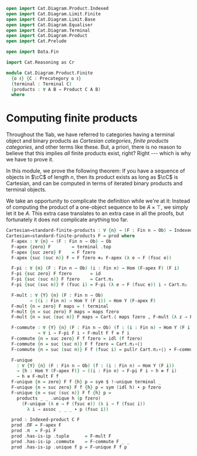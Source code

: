 ```agda
open import Cat.Diagram.Product.Indexed
open import Cat.Diagram.Limit.Finite
open import Cat.Diagram.Limit.Base
open import Cat.Diagram.Equaliser
open import Cat.Diagram.Terminal
open import Cat.Diagram.Product
open import Cat.Prelude

open import Data.Fin

import Cat.Reasoning as Cr

module Cat.Diagram.Product.Finite
  {o ℓ} {C : Precategory o ℓ}
  (terminal : Terminal C)
  (products : ∀ A B → Product C A B)
  where
```

<!--
```agda
open is-indexed-product
open Indexed-product
open is-product
open Terminal
open Product
open Cr C
private module Cart = BinaryProducts C products
open Cart using (_⊗₀_)
```
-->

# Computing finite products

Throughout the 1lab, we have referred to categories having a terminal
object and binary products as _Cartesian categories_, _finite products
categories_, and other terms like these. But, a priori, there is no
reason to believe that this implies _all_ finite products exist, right?
Right --- which is why we have to prove it.

In this module, we prove the following theorem: If you have a sequence
of objects in $\cC$ of length $n$, then its product exists as long as
$\cC$ is Cartesian, and can be computed in terms of iterated binary
products and terminal objects.

We take an opportunity to complicate the definition while we're at it:
Instead of computing the product of a one-object sequence to be $A
\times \top$, we simply let it be $A$. This extra case translates to an
extra case in all the proofs, but fortunately it does not complicate
anything too far.

```agda
Cartesian→standard-finite-products : ∀ {n} → (F : Fin n → Ob) → Indexed-product C F
Cartesian→standard-finite-products F = prod where
  F-apex : ∀ {n} → (F : Fin n → Ob) → Ob
  F-apex {zero} F        = terminal .top
  F-apex {suc zero} F    = F fzero
  F-apex {suc (suc n)} F = F fzero ⊗₀ F-apex (λ e → F (fsuc e))

  F-pi : ∀ {n} (F : Fin n → Ob) (i : Fin n) → Hom (F-apex F) (F i)
  F-pi {suc zero} F fzero       = id
  F-pi {suc (suc n)} F fzero    = Cart.π₁
  F-pi {suc (suc n)} F (fsuc i) = F-pi (λ e → F (fsuc e)) i ∘ Cart.π₂

  F-mult : ∀ {Y} {n} (F : Fin n → Ob)
         → ((i : Fin n) → Hom Y (F i)) → Hom Y (F-apex F)
  F-mult {n = zero} F maps = ! terminal
  F-mult {n = suc zero} F maps = maps fzero
  F-mult {n = suc (suc n)} F maps = Cart.⟨ maps fzero , F-mult (λ z → F (fsuc z)) (λ i → maps (fsuc i)) ⟩

  F-commute : ∀ {Y} {n} (F : Fin n → Ob) (f : (i : Fin n) → Hom Y (F i))
            → ∀ i → F-pi F i ∘ F-mult F f ≡ f i
  F-commute {n = suc zero} F f fzero = idl (f fzero)
  F-commute {n = suc (suc n)} F f fzero = Cart.π₁∘⟨⟩
  F-commute {n = suc (suc n)} F f (fsuc i) = pullr Cart.π₂∘⟨⟩ ∙ F-commute (λ e → F (fsuc e)) (λ e → f (fsuc e)) i

  F-unique
    : ∀ {Y} {n} (F : Fin n → Ob) (f : (i : Fin n) → Hom Y (F i))
    → {h : Hom Y (F-apex F)} → ((i : Fin n) → F-pi F i ∘ h ≡ f i)
    → h ≡ F-mult F f
  F-unique {n = zero} F f {h} p = sym $ !-unique terminal _
  F-unique {n = suc zero} F f {h} p = sym (idl h) ∙ p fzero
  F-unique {n = suc (suc n)} F f {h} p =
    products _ _ .unique h (p fzero)
      (F-unique (λ e → F (fsuc e)) (λ i → f (fsuc i))
        λ i → assoc _ _ _ ∙ p (fsuc i))

  prod : Indexed-product C F
  prod .ΠF = F-apex F
  prod .π  = F-pi F
  prod .has-is-ip .tuple      = F-mult F
  prod .has-is-ip .commute    = F-commute F _ _
  prod .has-is-ip .unique f p = F-unique F f p
```
